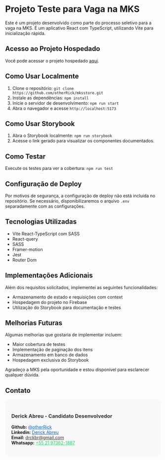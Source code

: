 # Projeto Teste para Vaga na MKS

Este é um projeto desenvolvido como parte do processo seletivo para a vaga na MKS. É um aplicativo React com TypeScript, utilizando Vite para inicialização rápida.

## Acesso ao Projeto Hospedado

Você pode acessar o projeto hospedado [aqui](https://mkssistema-706df.firebaseapp.com/).

## Como Usar Localmente

1. Clone o repositório: `git clone https://github.com/otherRick/mksstore.git`
2. Instale as dependências: `npm install`
3. Inicie o servidor de desenvolvimento: `npm run start`
4. Abra o navegador e acesse `http://localhost:5173`

## Como Usar Storybook

1. Abra o Storybook localmente: `npm run storybook`
2. Acesse o link gerado para visualizar os componentes documentados.

## Como Testar

Execute os testes para ver a cobertura: `npm run test`

## Configuração de Deploy

Por motivos de segurança, a configuração de deploy não está incluída no repositório. Se necessário, disponibilizaremos o arquivo `.env` separadamente com as configurações.

## Tecnologias Utilizadas

- Vite React-TypeScript com SASS
- React-query
- SASS
- Framer-motion
- Jest
- Router Dom

## Implementações Adicionais

Além dos requisitos solicitados, implementei as seguintes funcionalidades:

- Armazenamento de estado e requisições com context
- Hospedagem do projeto no Firebase
- Utilização do Storybook para documentação e testes

## Melhorias Futuras

Algumas melhorias que gostaria de implementar incluem:

- Maior cobertura de testes
- Implementação de paginação dos itens
- Armazenamento em banco de dados
- Hospedagem exclusiva do Storybook

Agradeço a MKS pela oportunidade e estou disponível para esclarecer qualquer dúvida.

## Contato

<div style="background-color: #f8f8f8; padding: 20px; border-radius: 10px;">
    <h3 style="color: #333;">Derick Abreu - Candidato Desenvolvedor</h3>
    <ul style="list-style-type: none; padding: 0;">
        <li><strong>Github:</strong> <a href="https://github.com/otherRick" style="color: #0366d6;">@otherRick</a></li>
        <li><strong>Linkedin:</strong> <a href="https://www.linkedin.com/in/derick-abreu/" style="color: #0a66c2;">Derick Abreu</a></li>
        <li><strong>Email:</strong> <a href="mailto:drckbr@gmail.com" style="color: #333;">drckbr@gmail.com</a></li>
        <li><strong>Whatsapp:</strong> <a href="https://wa.me/5521973621887?text=Ol%C3%A1%2C+encontrei+seu+contato+no+README+do+seu+projeto+de+teste+para+MKS." style="color: #25d366;">+55 21 97362-1887</a></li>
    </ul>
</div>

